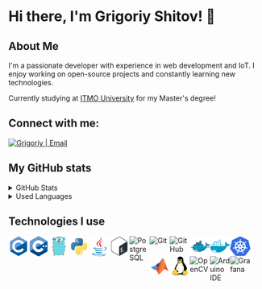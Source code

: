 # Hi there, I'm Grigoriy Shitov! 👋

## About Me
I'm a passionate developer with experience in web development and IoT. I enjoy working on open-source projects and constantly learning new technologies.

Currently studying at [ITMO University][itmo] for my Master's degree!
## Connect with me:

[<img src="https://img.icons8.com/color/48/000000/gmail.png" alt="Grigoriy | Email" width="40px" />][email]


## My GitHub stats
<details>
<summary>GitHub Stats</summary>

![Статистика](https://github-readme-stats.vercel.app/api?username=GrigoriyShitov&show_icons=true&rank_icon=github&theme=radical)

</details>

<details>
<summary>Used Languages</summary>

![Топ языков](https://github-readme-stats.vercel.app/api/top-langs/?username=GrigoriyShitov&layout=compact&size_weight=0.1&theme=radical)

</details>



## Technologies I use
<img align="left" src="https://raw.githubusercontent.com/devicons/devicon/master/icons/c/c-original.svg" alt="C" width="40" height="40"/>
<img align="left" src="https://raw.githubusercontent.com/devicons/devicon/master/icons/cplusplus/cplusplus-original.svg" alt="C++" width="40" height="40"/>
<img align="left" src="https://raw.githubusercontent.com/devicons/devicon/master/icons/go/go-original.svg" alt="Go" width="40" height="40"/>
<img align="left" src="https://raw.githubusercontent.com/devicons/devicon/master/icons/python/python-original.svg" alt="Python" width="40" height="40"/>
<img align="left" src="https://raw.githubusercontent.com/devicons/devicon/master/icons/java/java-original.svg" alt="Java" width="40" height="40"/>
<img align="left" src="https://raw.githubusercontent.com/devicons/devicon/master/icons/bash/bash-original.svg" alt="Shell" width="40" height="40"/>
<img align="left" src="https://cdn.jsdelivr.net/gh/devicons/devicon/icons/postgresql/postgresql-original-wordmark.svg" alt="PostgreSQL"  width="40px"/>
<img align="left" src="https://cdn.jsdelivr.net/gh/devicons/devicon/icons/git/git-original-wordmark.svg" alt="Git" width="40px"/>
<img align="left" src="https://cdn.jsdelivr.net/gh/devicons/devicon/icons/github/github-original-wordmark.svg" alt="GitHub" width="40px"/>
<img align="left" src="https://raw.githubusercontent.com/devicons/devicon/master/icons/docker/docker-original.svg" alt="Docker" width="40" height="40"/>
<img align="left" src="https://raw.githubusercontent.com/devicons/devicon/master/icons/docker/docker-plain.svg" alt="Docker Compose" width="40" height="40"/>
<img align="left" src="https://raw.githubusercontent.com/devicons/devicon/master/icons/kubernetes/kubernetes-plain.svg" alt="Kubernetes" width="40" height="40"/>

<!-- New Icons Added -->
<img align="left" src="https://raw.githubusercontent.com/devicons/devicon/master/icons/matlab/matlab-original.svg" alt="MATLAB" width="40px"/>
<img align="left" src="https://raw.githubusercontent.com/devicons/devicon/master/icons/linux/linux-original.svg" alt="Linux" width="40px"/>
<img align="left" src="https://www.vectorlogo.zone/logos/opencv/opencv-icon.svg" alt="OpenCV" width="40px"/>
<img align="left" src="https://cdn.worldvectorlogo.com/logos/arduino-1.svg" alt="Arduino IDE" width="40px"/>
<img align="left" src="https://www.vectorlogo.zone/logos/grafana/grafana-icon.svg" alt="Grafana" width="40px"/>

<!-- Links to my pages -->
[email]: mailto:grisha.shitob1@gmail.com
[itmo]: https://itmo.ru


